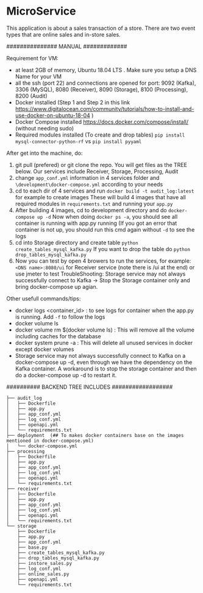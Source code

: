# MicroService 

This application is about a sales transaction of a store. There are two event types that are online sales and in-store sales.

############### MANUAL #############

Requirement for VM:
  - at least 2GB of memory, Ubuntu 18.04 LTS . Make sure you setup a DNS Name for your VM
  - all the ssh (port 22) and connections are opened for port: 9092 (Kafka), 3306 (MySQL), 8080 (Receiver), 8090 (Storage), 8100 (Processing), 8200 (Audit)
  - Docker installed (Step 1 and Step 2 in this link https://www.digitalocean.com/community/tutorials/how-to-install-and-use-docker-on-ubuntu-18-04 )
  - Docker Compose installed https://docs.docker.com/compose/install/  (without needing sudo)
  - Required modules installed (To create and drop tables) `pip install mysql-connector-python-rf` vs `pip install pyyaml`

After get into the machine, do:
  1. git pull (prefered) or git clone the repo. 
     You will get files as the TREE below. Our services include Receiver, Storage, Processing, Audit
  2. change `app_conf.yml` information in 4 services folder and `\development\docker-compose.yml` according to your needs
  3. cd to each dir of 4 services and run `docker build -t audit_log:latest` for example to create images
     These will build 4 images that have all required modules in `requirements.txt` and running your `app.py`
  4. After building 4 images, cd to development directory and do `docker-compose up -d` 
     Now when doing `docker ps -a`, you should see all container is running with app.py running
     (If you got an error that container is not up, you should run this cmd again without `-d` to see the logs
  5. cd into Storage directory and create table `python create_tables_mysql_kafka.py`
     If you want to drop the table do `python drop_tables_mysql_kafka.py`
  6. Now you can test by open 4 browers to run the services, for example: `<DNS name>:8080/ui` for Receiver service (note there is /ui at the end) or use jmeter to test
  TroubleShooting: Storage service may not always successfully connect to Kafka -> Stop the Storage container only and bring docker-compose up agian.
 
 Other usefull commands/tips:
  - docker logs <container_id> : to see logs for container when the app.py is running. Add `-f` to follow the logs 
  - docker volume ls 
  - docker volume rm $(docker volume ls) : This will remove all the volume including caches for the database
  - docker system prune -a : This will delete all unused services in docker except docker volumes
  - Storage service may not always successfully connect to Kafka on a docker-compose up -d, even through we have the dependency on the Kafka container. A workaround is to stop the storage container and then do a docker-compose up -d to restart it.
  
########## BACKEND TREE INCLUDES ##################
```
├── audit_log
│   ├── Dockerfile
│   ├── app.py
│   ├── app_conf.yml
│   ├── log_conf.yml
│   ├── openapi.yml
│   └── requirements.txt
├── deployment  (## To makes docker containers base on the images mentioned in docker-compose.yml)
│   └── docker-compose.yml
├── processing
│   ├── Dockerfile
│   ├── app.py
│   ├── app_conf.yml
│   ├── log_conf.yml
│   ├── openapi.yml
│   └── requirements.txt
├── receiver
│   ├── Dockerfile
│   ├── app.py
│   ├── app_conf.yml
│   ├── log_conf.yml
│   ├── openapi.yml
│   └── requirements.txt
└── storage
    ├── Dockerfile
    ├── app.py
    ├── app_conf.yml
    ├── base.py
    ├── create_tables_mysql_kafka.py
    ├── drop_tables_mysql_kafka.py
    ├── instore_sales.py
    ├── log_conf.yml
    ├── online_sales.py
    ├── openapi.yml
    └── requirements.txt
  ```
